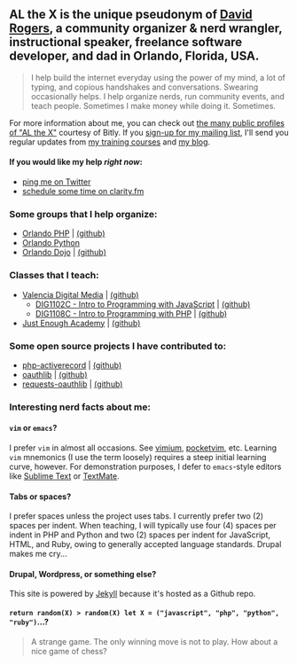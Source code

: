 ## **AL the X** is the unique pseudonym of [David Rogers](http://j.mp/al_the_x--about), a community organizer & nerd wrangler, instructional speaker, freelance software developer, and dad in Orlando, Florida, USA.

> I help build the internet everyday using the power of my mind, a lot of typing, and copious handshakes and conversations. Swearing occasionally helps. I help organize nerds, run community events, and teach people. Sometimes I make money while doing it. Sometimes.

For more information about me, you can check out [the many public profiles of "AL the X"](http://j.mp/al_the_x) courtesy of Bitly. If you [sign-up for my mailing list](http://lb.benchmarkemail.com//listbuilder/signupnew?MBcaF0TGVUX3CPwOvwWDPxBOtDtY377cm%252Bhl%252BCfB5xD5mj5OqPbK3uMzIjNtMjwz), I'll send you regular updates from [my training courses](http://j.mp/just-enough-academy) and [my blog](http://j.mp/mixnutfarm). 

#### If you would like my help _right now_: 

* [ping me on Twitter](https://twitter.com/intents/user?screen_name=al_the_x)
* [schedule some time on clarity.fm](http://j.mp/al_the_x--clarity)

### Some groups that I help organize:

* [Orlando PHP](http://orlandophp.org) | [(github)](http://github.com/orlandophp)
* [Orlando Python](http://orlandopy.org)
* [Orlando Dojo](http://orlandodojo.org) | [(github)](http://github.com/orlandodojo)

### Classes that I teach:

* [Valencia Digital Media](http://valenciadigitalmedia.com) | [(github)](https://github.com/valencia-digital-media)
  * [DIG1102C - Intro to Programming with JavaScript](http://vcc-dig1102.github.io/) | [(github)](https://github.com/vcc-dig1102/)
  * [DIG1108C - Intro to Programming with PHP](http://vcc-dig1108.github.io/) | [(github)](https://github.com/vcc-dig1108/)
* [Just Enough Academy](http://justenoughacademy.com/) | [(github)](https://github.com/just-enough-academy/)

### Some open source projects I have contributed to:

* [php-activerecord](http://www.phpactiverecord.org/) | [(github)](https://github.com/jpfuentes2/php-activerecord)
* [oauthlib](https://oauthlib.readthedocs.org/en/latest/index.html) | [(github)](https://github.com/idan/oauthlib)
* [requests-oauthlib](https://requests-oauthlib.readthedocs.org/) | [(github)](https://github.com/requests/requests-oauthlib)

### Interesting nerd facts about me:

#### `vim` or `emacs`?

I prefer `vim` in almost all occasions. See [vimium](http://j.mp/1ktN7Xi), [pocketvim](http://j.mp/1ktNm4P), etc. Learning `vim` mnemonics (I use the term loosely) requires a steep initial learning curve, however. For demonstration purposes, I defer to `emacs`-style editors like [Sublime Text](http://j.mp/1ktNH7t) or [TextMate](http://j.mp/1ktNIZ0).

#### Tabs or spaces?

I prefer spaces unless the project uses tabs. I currently prefer two (2) spaces per indent. When teaching, I will typically use four (4) spaces per indent in PHP and Python and two (2) spaces per indent for JavaScript, HTML, and Ruby, owing to generally accepted language standards. Drupal makes me cry...

#### Drupal, Wordpress, or something else?

This site is powered by [Jekyll](http://jekyllrb.com) because it's hosted as a Github repo. 


#### `return random(X) > random(X) let X = ("javascript", "php", "python", "ruby")`...?

> A strange game. The only winning move is not to play. How about a nice game of chess?

<script type="text/javascript" src="//platform.twitter.com/widgets.js"></script>
<noscript><!-- JavaScript? This is a README, for Pete's sake... --></noscript>
